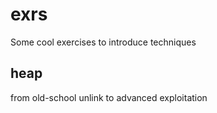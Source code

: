 # exrs
Some cool exercises to introduce techniques


## heap
from old-school unlink to advanced exploitation

